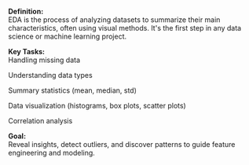 **Definition:**<br>
EDA is the process of analyzing datasets to summarize their main characteristics, often using visual methods. It's the first step in any data science or machine learning project.

**Key Tasks:**<br>
  Handling missing data
  
  Understanding data types
  
  Summary statistics (mean, median, std)
  
  Data visualization (histograms, box plots, scatter plots)
  
  Correlation analysis

**Goal:**<br>
Reveal insights, detect outliers, and discover patterns to guide feature engineering and modeling.

